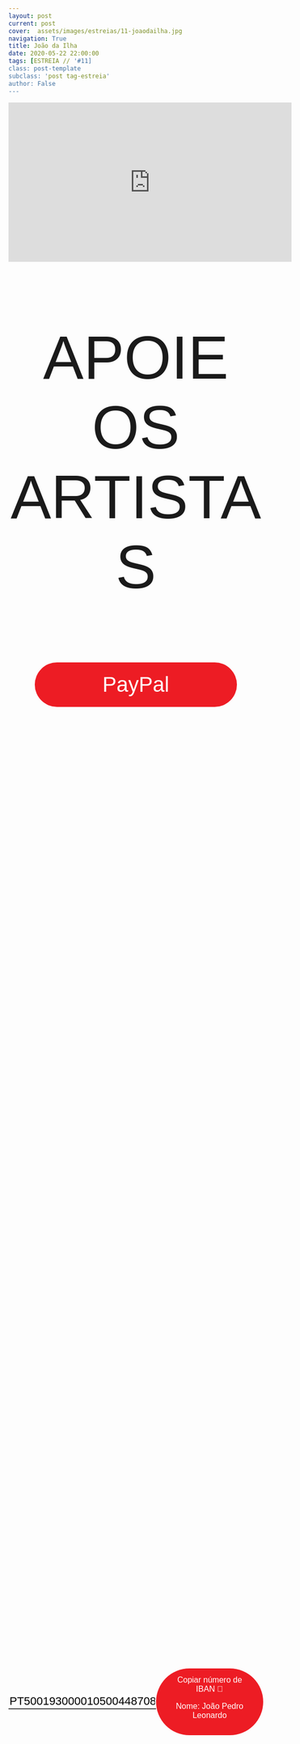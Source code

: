 ```yaml
---
layout: post
current: post
cover:  assets/images/estreias/11-joaodailha.jpg
navigation: True
title: João da Ilha
date: 2020-05-22 22:00:00
tags: [ESTREIA // '#11]
class: post-template
subclass: 'post tag-estreia'
author: False
---
```


<!-- warning: keep the content after the ? in the link, for autoplay -->
<iframe width="560" height="315" src="https://www.youtube.com/embed/NdBsT2W-zdw?rel=0&amp;autoplay=1&amp;controls=0&amp;showinfo=0" frameborder="0" allow="accelerometer; autoplay; encrypted-media; gyroscope; picture-in-picture" allowfullscreen></iframe>



<!-- CSS code for some personalization -->
<style>
    .button {
      margin: auto;  
      display: block;
      border-radius: 70px;
      background-color: #ED1C24;
      border: none;
      color: #FFFFFF;
      text-align: center;
      font-family: "Verdana", sans-serif;
      font-size: 2.6rem;
      padding: 20px;
      width: 25rem;
      transition: all 0.5s;
      cursor: pointer;
    }
    
    .button span {
      cursor: pointer;
      display: inline-block;
      position: relative;
      transition: 0.5s;
    }
    
    .button span:after {
      content: '\00bb';
      position: absolute;
      opacity: 0;
      top: 0;
      right: -20px;
      transition: 0.5s;
    }
    
    .button:hover span {
      padding-right: 25px;
    }
    
    .button:hover span:after {
      opacity: 1;
      right: 0;
       display: inline-block;
    }


    .apoia {
        font-family: "Avant Garde", Avantgarde, "Century Gothic", CenturyGothic, "AppleGothic", sans-serif;
        font-size: 3vmax;
        text-align: center;
        text-transform: uppercase;
        text-rendering: optimizeLegibility;
    }


    .iban{
      margin: auto;  
      text-align: center;
      font-family: "Verdana", sans-serif;
      font-size: 1.8rem;
      padding-top: 2rem;
    }

    .btn {
      border: none;
      background-color: inherit;
      padding: 14px 28px;
      font-size: 16px;
      cursor: pointer;
      display: inline-block;
      font-family: "Verdana", sans-serif;
      border-radius: 70px;
    }

    .btn:hover {background: #454545;}

    .success {color: green;}
    .info {color: dodgerblue;}
    .warning {color: orange;}
    .danger {color: red;}
    .default {color: black;}

    /* Blue */
    .info {
      color: white;
      background: #2196F3;
      background-color: #ED1C24;
      font-family: "Verdana", sans-serif;
    }

    .info:hover {
      background: #454545;
      color: white;
    }

    .no-outline:focus {
      outline: none;
    }

  .info_numbers{
    font-family: "Verdana", sans-serif;
    font-size: 1.4rem;
  }
    
    .centerthat{
      height: 100%;
      display: flex;
      align-items: center;
      justify-content: center;
    }

    input {
      border-top-style: hidden;
      border-right-style: hidden;
      border-left-style: hidden;
      border-bottom-style: groove;
    }

</style>

<!-- JAVASCRIPT functions for autocopying text-->
<script>
function myFunction() {
  /* Get the text field */
  var copyText = document.getElementById("myInput");

  /* Select the text field */
  copyText.select();
  copyText.setSelectionRange(0, 99999); /*For mobile devices*/

  /* Copy the text inside the text field */
  document.execCommand("copy");

  // /* Alert the copied text */
  // alert("Copied the text: " + copyText.value);
}
function myFunction2() {
  /* Get the text field */
  var copyText = document.getElementById("myInput2");

  /* Select the text field */
  copyText.select();
  copyText.setSelectionRange(0, 99999); /*For mobile devices*/

  /* Copy the text inside the text field */
  document.execCommand("copy");

  // /* Alert the copied text */
  // alert("Copied the text: " + copyText.value);
}
</script>




<div class="center">
    <p class = "apoia">Apoie os artistas</p> 
    <button class="button" onclick="window.location.href = 'https://paypal.me/joaodailha';"><span>PayPal </span></button>
<br>
<div class = "centerthat">
  <!-- The text field -->
  <input type="text" class="no-outline info_numbers" value="PT50019300001050044870877" id="myInput"> 
  <!-- The button used to copy the text -->
  <button class="btn info"  onclick="myFunction()">Copiar número de IBAN 🏧 <br />

  Nome: João Pedro Leonardo </button>
</div>
<br>
<br>

 <div class = "centerthat"> 
  <!-- The text field -->
  <input type="text" class="no-outline info_numbers" value="928023143" id="myInput2">
  <!-- The button used to copy the text -->
  <button class="btn info" onclick="myFunction2()">Copiar número de MBWAY 📲</button>
</div>

</div>  



<br>

Dono de uma voz cálida e intimista, João da Ilha transpõe para sua música as raízes e o universo açoriano, cruzando a música tradicional com correntes contemporâneas da música popular, que vão do pop ao jazz, passando pela world music, a que o próprio designa por 'música do Atlântico'.

O João nasceu na Ilha Terceira, onde absorveu muitas das influências para a sua música. Desenvolveu posteriormente o seu percurso em Portugal Continental, nomeadamente na região de Setúbal onde se estabeleceu durante quase 20 anos, mantendo sempre a ponte entre as Ilhas Açorianas e o Continente. Em 2019 estabelece-se de novo na sua ilha de origem continuando a divulgar a sua música de inspiração atlântica.
Em 2020 prepara novas canções com um novo álbum "Quatro Estações Num Dia", inspirado numa vivência plena de açorianidade, passível de ser experienciada em qualquer das nove ilhas do arquipélago.


### Segue João da Ilha
* Web: <a href="http://www.joaodailha.com">http://www.joaodailha.com</a>
* Bandcamp: <a href="https://joaodailha.bandcamp.com/">https://joaodailha.bandcamp.com/</a>
* Facebook: <a href="https://www.facebook.com/joaodailha">https://www.facebook.com/joaodailha</a>
* Instagram: <a href="https://www.instagram.com/joaodailhamusic/">https://www.instagram.com/joaodailhamusic/</a>
* YouTube: <a href="https://www.youtube.com/c/JoaodaIlha">https://www.youtube.com/c/JoaodaIlha/</a>


